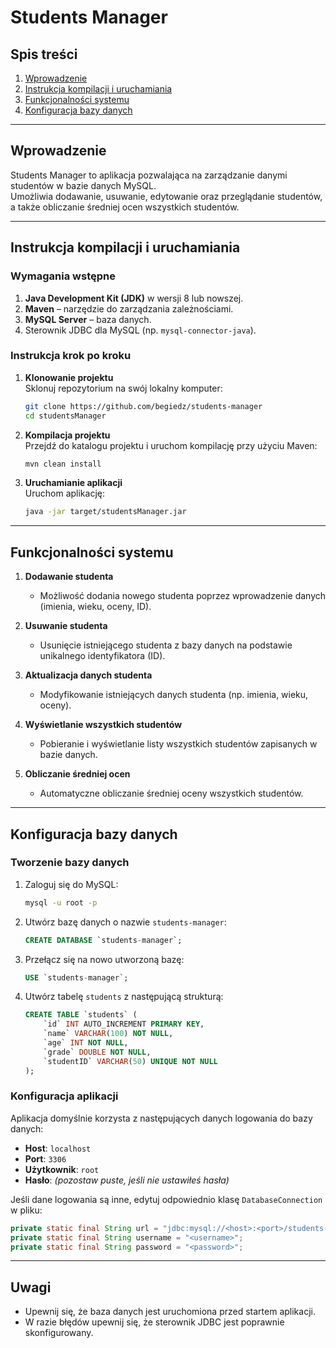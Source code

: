 
# Students Manager

## Spis treści
1. [Wprowadzenie](#wprowadzenie)
2. [Instrukcja kompilacji i uruchamiania](#instrukcja-kompilacji-i-uruchamiania)
3. [Funkcjonalności systemu](#funkcjonalności-systemu)
4. [Konfiguracja bazy danych](#konfiguracja-bazy-danych)

---

## Wprowadzenie
Students Manager to aplikacja pozwalająca na zarządzanie danymi studentów w bazie danych MySQL.  
Umożliwia dodawanie, usuwanie, edytowanie oraz przeglądanie studentów, a także obliczanie średniej ocen wszystkich studentów.

---

## Instrukcja kompilacji i uruchamiania

### Wymagania wstępne
1. **Java Development Kit (JDK)** w wersji 8 lub nowszej.
2. **Maven** – narzędzie do zarządzania zależnościami.
3. **MySQL Server** – baza danych.
4. Sterownik JDBC dla MySQL (np. `mysql-connector-java`).

### Instrukcja krok po kroku

1. **Klonowanie projektu**  
   Sklonuj repozytorium na swój lokalny komputer:
   ```bash
   git clone https://github.com/begiedz/students-manager
   cd studentsManager
   ```  

2. **Kompilacja projektu**  
   Przejdź do katalogu projektu i uruchom kompilację przy użyciu Maven:
   ```bash
   mvn clean install
   ```  

3. **Uruchamianie aplikacji**  
   Uruchom aplikację:
   ```bash
   java -jar target/studentsManager.jar
   ```  

---

## Funkcjonalności systemu

1. **Dodawanie studenta**
    - Możliwość dodania nowego studenta poprzez wprowadzenie danych (imienia, wieku, oceny, ID).

2. **Usuwanie studenta**
    - Usunięcie istniejącego studenta z bazy danych na podstawie unikalnego identyfikatora (ID).

3. **Aktualizacja danych studenta**
    - Modyfikowanie istniejących danych studenta (np. imienia, wieku, oceny).

4. **Wyświetlanie wszystkich studentów**
    - Pobieranie i wyświetlanie listy wszystkich studentów zapisanych w bazie danych.

5. **Obliczanie średniej ocen**
    - Automatyczne obliczanie średniej oceny wszystkich studentów.

---

## Konfiguracja bazy danych

### Tworzenie bazy danych
1. Zaloguj się do MySQL:
   ```bash
   mysql -u root -p
   ```  

2. Utwórz bazę danych o nazwie `students-manager`:
   ```sql
   CREATE DATABASE `students-manager`;
   ```  

3. Przełącz się na nowo utworzoną bazę:
   ```sql
   USE `students-manager`;
   ```  

4. Utwórz tabelę `students` z następującą strukturą:
   ```sql
   CREATE TABLE `students` (
       `id` INT AUTO_INCREMENT PRIMARY KEY,
       `name` VARCHAR(100) NOT NULL,
       `age` INT NOT NULL,
       `grade` DOUBLE NOT NULL,
       `studentID` VARCHAR(50) UNIQUE NOT NULL
   );
   ```  

### Konfiguracja aplikacji
Aplikacja domyślnie korzysta z następujących danych logowania do bazy danych:
- **Host**: `localhost`
- **Port**: `3306`
- **Użytkownik**: `root`
- **Hasło**: *(pozostaw puste, jeśli nie ustawiłeś hasła)*

Jeśli dane logowania są inne, edytuj odpowiednio klasę `DatabaseConnection` w pliku:
```java
private static final String url = "jdbc:mysql://<host>:<port>/students-manager";
private static final String username = "<username>";
private static final String password = "<password>";
```  

---

## Uwagi
- Upewnij się, że baza danych jest uruchomiona przed startem aplikacji.
- W razie błędów upewnij się, że sterownik JDBC jest poprawnie skonfigurowany.
